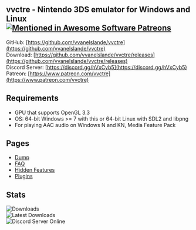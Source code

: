 ## vvctre - Nintendo 3DS emulator for Windows and Linux [![Mentioned in Awesome Software Patreons](https://awesome.re/mentioned-badge.svg)](https://github.com/uraimo/awesome-software-patreons)

GitHub: [https://github.com/vvanelslande/vvctre](https://github.com/vvanelslande/vvctre)  
Download: [https://github.com/vvanelslande/vvctre/releases](https://github.com/vvanelslande/vvctre/releases)  
Discord Server: [https://discord.gg/hVxCyb5](https://discord.gg/hVxCyb5)  
Patreon: [https://www.patreon.com/vvctre](https://www.patreon.com/vvctre)  

## Requirements 
- GPU that supports OpenGL 3.3
- OS: 64-bit Windows >= 7 with this or 64-bit Linux with SDL2 and libpng
- For playing AAC audio on Windows N and KN, Media Feature Pack

## Pages

- [Dump](https://vvanelslande.github.io/vvctre/Dump)
- [FAQ](https://vvanelslande.github.io/vvctre/FAQ)
- [Hidden Features](https://vvanelslande.github.io/vvctre/Hidden-Features)
- [Plugins](https://vvanelslande.github.io/vvctre/Plugins)

## Stats

![Downloads](https://img.shields.io/github/downloads/vvanelslande/vvctre/total?label=Downloads&color=brightgreen&labelColor=brightgreen)  
![Latest Downloads](https://img.shields.io/github/downloads/vvanelslande/vvctre/latest/total?label=Latest%20Downloads&color=brightgreen&labelColor=brightgreen)  
![Discord Server Online](https://img.shields.io/discord/692523028046676048?label=Discord%20Server&color=brightgreen&labelColor=brightgreen)